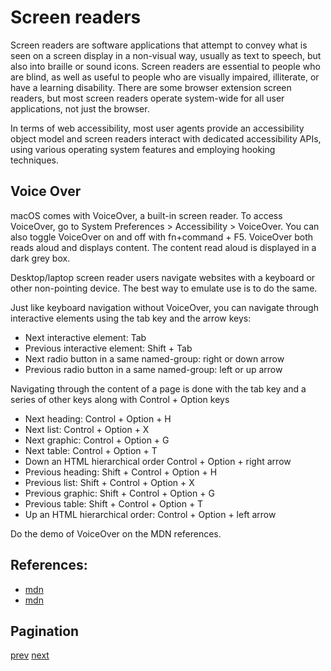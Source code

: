 # Screen readers

Screen readers are software applications that attempt to convey what is seen on a screen display in a non-visual way,
usually as text to speech, but also into braille or sound icons. Screen readers are essential to people who are blind,
as well as useful to people who are visually impaired, illiterate, or have a learning disability. There are some browser
extension screen readers, but most screen readers operate system-wide for all user applications, not just the browser.

In terms of web accessibility, most user agents provide an accessibility object model and screen readers interact with
dedicated accessibility APIs, using various operating system features and employing hooking techniques.

## Voice Over

macOS comes with VoiceOver, a built-in screen reader. To access VoiceOver, go to System Preferences > Accessibility >
VoiceOver. You can also toggle VoiceOver on and off with fn+command + F5. VoiceOver both reads aloud and displays
content. The content read aloud is displayed in a dark grey box.

Desktop/laptop screen reader users navigate websites with a keyboard or other non-pointing device. The best way to
emulate use is to do the same.

Just like keyboard navigation without VoiceOver, you can navigate through interactive elements using the tab key and the
arrow keys:

- Next interactive element: Tab
- Previous interactive element: Shift + Tab
- Next radio button in a same named-group: right or down arrow
- Previous radio button in a same named-group: left or up arrow

Navigating through the content of a page is done with the tab key and a series of other keys along with Control + Option
keys

- Next heading: Control + Option + H
- Next list: Control + Option + X
- Next graphic: Control + Option + G
- Next table: Control + Option + T
- Down an HTML hierarchical order Control + Option + right arrow
- Previous heading: Shift + Control + Option + H
- Previous list: Shift + Control + Option + X
- Previous graphic: Shift + Control + Option + G
- Previous table: Shift + Control + Option + T
- Up an HTML hierarchical order: Control + Option + left arrow

Do the demo of VoiceOver on the MDN references.

## References:
- [mdn](https://developer.mozilla.org/en-US/docs/Glossary/Screen_reader)
- [mdn](https://developer.mozilla.org/en-US/docs/Learn/Tools_and_testing/Cross_browser_testing/Accessibility#screenreaders)


## Pagination

[prev](../01-accessibilty-part-1/readme.md)
[next](../03-HTML-and-accessibility/readme.md)
